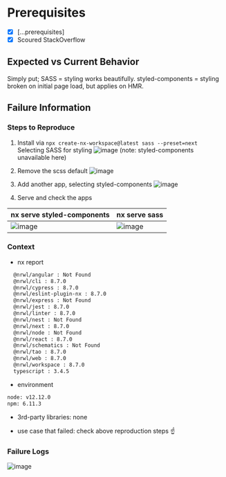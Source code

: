 # Prerequisites
- [x] [...prerequisites]
- [x] Scoured StackOverflow

## Expected vs Current Behavior

Simply put; 
SASS = styling works beautifully.
styled-components = styling broken on initial page load, but applies on HMR.

## Failure Information 

### Steps to Reproduce

1. Install via `npx create-nx-workspace@latest sass --preset=next`
Selecting SASS for styling
![image](https://user-images.githubusercontent.com/6055731/68525459-b67c5280-02f7-11ea-8c69-5130dfc12d6e.png)
(note: styled-components unavailable here)

2. Remove the scss default
![image](https://user-images.githubusercontent.com/6055731/68525561-09a2d500-02f9-11ea-9df7-4049b11a0cfe.png)

3. Add another app, selecting styled-components
![image](https://user-images.githubusercontent.com/6055731/68525571-25a67680-02f9-11ea-85f2-6ca17cdcc1e1.png)

4.  Serve and check the apps

| nx serve styled-components | nx serve sass |
| - | - |
| ![image](https://user-images.githubusercontent.com/6055731/68525625-9b124700-02f9-11ea-8584-caa88089c22a.png) | ![image](https://user-images.githubusercontent.com/6055731/68525600-5e465000-02f9-11ea-9169-63feb4430e51.png) |

### Context

- nx report
```bash
  @nrwl/angular : Not Found
  @nrwl/cli : 8.7.0
  @nrwl/cypress : 8.7.0
  @nrwl/eslint-plugin-nx : 8.7.0
  @nrwl/express : Not Found
  @nrwl/jest : 8.7.0
  @nrwl/linter : 8.7.0
  @nrwl/nest : Not Found
  @nrwl/next : 8.7.0
  @nrwl/node : Not Found
  @nrwl/react : 8.7.0
  @nrwl/schematics : Not Found
  @nrwl/tao : 8.7.0
  @nrwl/web : 8.7.0
  @nrwl/workspace : 8.7.0
  typescript : 3.4.5
```

- environment
```bash
node: v12.12.0
npm: 6.11.3
```

- 3rd-party libraries: none

- use case that failed: check above reproduction steps ☝️ 

### Failure Logs

![image](https://user-images.githubusercontent.com/6055731/68525744-de20ea00-02fa-11ea-94a8-16588ac88c89.png)
